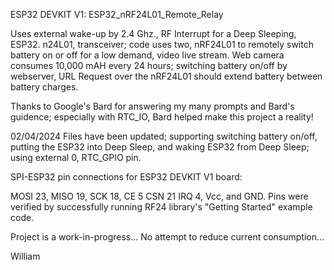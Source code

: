 ESP32 DEVKIT V1:  ESP32_nRF24L01_Remote_Relay

Uses external wake-up by 2.4 Ghz., RF Interrupt for a Deep Sleeping, ESP32. n24L01, transceiver; code uses two, nRF24L01 to remotely switch battery on or off for a low demand, 
video live stream. Web camera consumes 10,000 mAH every 24 hours; switching battery on/off by webserver, URL Request over the nRF24L01 should extend battery between battery charges.

Thanks to Google's Bard for answering my many prompts and Bard's guidence; especially with RTC_IO, Bard helped make this project a reality!

02/04/2024 Files have been updated; supporting switching battery on/off, putting the ESP32 into Deep Sleep, and waking ESP32 from Deep Sleep; using external 0, RTC_GPIO pin.

SPI-ESP32 pin connections for ESP32 DEVKIT V1 board:

MOSI 23, MISO 19, SCK 18, CE 5 CSN 21 IRQ 4, Vcc, and GND.  Pins were verified by successfully running RF24 library's "Getting Started" example code.

Project is a work-in-progress...  No attempt to reduce current consumption...

William
